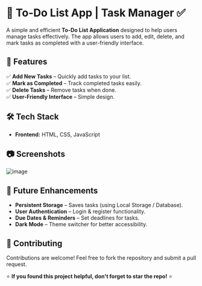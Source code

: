 # 📝 To-Do List App | Task Manager ✅

A simple and efficient **To-Do List Application** designed to help users manage tasks effectively. The app allows users to add, edit, delete, and mark tasks as completed with a user-friendly interface.

## 📌 Features

✅ **Add New Tasks** – Quickly add tasks to your list.   
✅ **Mark as Completed** – Track completed tasks easily.  
✅ **Delete Tasks** – Remove tasks when done.  
✅ **User-Friendly Interface** – Simple design.    

## 🛠 Tech Stack

- **Frontend:** HTML, CSS, JavaScript 

## 📷 Screenshots
![image](https://github.com/user-attachments/assets/324fae30-4fe5-48ca-9b04-46fff7389ccb)

## 📌 Future Enhancements

- **Persistent Storage** – Saves tasks (using Local Storage / Database).  
- **User Authentication** – Login & register functionality.  
- **Due Dates & Reminders** – Set deadlines for tasks.  
- **Dark Mode** – Theme switcher for better accessibility.  

## 🤝 Contributing

Contributions are welcome! Feel free to fork the repository and submit a pull request.

⭐ **If you found this project helpful, don't forget to star the repo!** ⭐
